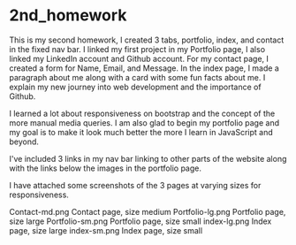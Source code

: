 # 2nd_homework

This is my second homework, I created 3 tabs, portfolio, index, and contact in the fixed nav bar. I linked my first project in my Portfolio page, I also linked my LinkedIn account and Github account. For my contact page, I created a form for Name, Email, and Message. In the index page, I made a paragraph about me along with a card with some fun facts about me. I explain my new journey into web development and the importance of Github.

I learned a lot about responsiveness on bootstrap and the concept of the more manual media queries. I am also glad to begin my portfolio page and my goal is to make it look much better the more I learn in JavaScript and beyond. 

I've included 3 links in my nav bar linking to other parts of the website along with the links below the images in the portfolio page.

I have attached some screenshots of the 3 pages at varying sizes for responsiveness.

Contact-md.png Contact page, size medium
Portfolio-lg.png Portfolio page, size large
Portfolio-sm.png Portfolio page, size small
index-lg.png Index page, size large
index-sm.png Index page, size small